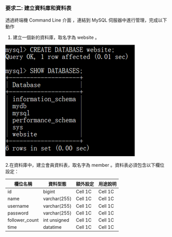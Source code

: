 ### 要求二: 建立資料庫和資料表
透過終端機 Command Line 介⾯ ，連結到 MySQL 伺服器中進⾏管理，完成以下動作
1. 建立⼀個新的資料庫，取名字為 website 。

  ![Test Image](picture/task2-1.png)

2.在資料庫中，建立會員資料表，取名字為 member 。資料表必須包含以下欄位設定：

  | 欄位名稱 | 資料型態 | 額外設定 | 用途說明 |
  | -------- | -------- | -------- | --------|
  | id | bigint  | Cell 1C  | Cell 1C |
  | name | varchar(255)  | Cell 1C  | Cell 1C |
  | username | varchar(255)  | Cell 1C  | Cell 1C |
  | password  | varchar(255)  | Cell 1C  | Cell 1C |
  | follower_count  | int unsigned  | Cell 1C  | Cell 1C |
  | time  | datatime  | Cell 1C  | Cell 1C |

  
